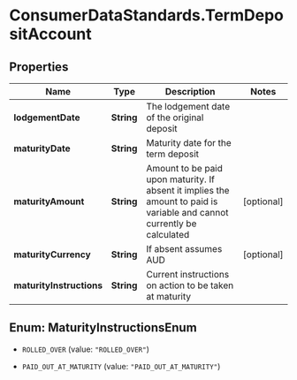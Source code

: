 # ConsumerDataStandards.TermDepositAccount

## Properties
Name | Type | Description | Notes
------------ | ------------- | ------------- | -------------
**lodgementDate** | **String** | The lodgement date of the original deposit | 
**maturityDate** | **String** | Maturity date for the term deposit | 
**maturityAmount** | **String** | Amount to be paid upon maturity. If absent it implies the amount to paid is variable and cannot currently be calculated | [optional] 
**maturityCurrency** | **String** | If absent assumes AUD | [optional] 
**maturityInstructions** | **String** | Current instructions on action to be taken at maturity | 


<a name="MaturityInstructionsEnum"></a>
## Enum: MaturityInstructionsEnum


* `ROLLED_OVER` (value: `"ROLLED_OVER"`)

* `PAID_OUT_AT_MATURITY` (value: `"PAID_OUT_AT_MATURITY"`)




